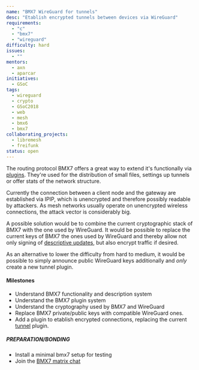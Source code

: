 ```yaml
---
name: "BMX7 WireGuard for tunnels"
desc: "Etablish encrypted tunnels between devices via WireGuard"
requirements:
  - "c"
  - "bmx7"
  - "wireguard"
difficulty: hard
issues:
  - ""
mentors:
  - axn
  - aparcar
initiatives:
  - GSoC
tags:
  - wireguard
  - crypto
  - GSoC2018
  - web
  - mesh
  - bmx6
  - bmx7
collaborating_projects:
  - libremesh
  - freifunk
status: open
---
```


The routing protocol BMX7 offers a great way to extend it's functionally via
[plugins][0]. They're used for the distribution of small files, settings up
tunnels or offer stats of the network structure.

Currently the connection between a client node and the gateway are established
via IPIP, which is unencrypted and therefore possibly readable by attackers. As
mesh networks usually operate on unencrypted wireless connections, the attack
vector is considerably big.

A possible solution would be to combine the current cryptographic stack of BMX7
with the one used by WireGuard. It would be possible to replace the current keys
of BMX7 the ones used by WireGuard and thereby allow not only signing of
[descriptive updates][1], but also encrypt traffic if desired.

As an alternative to lower the difficulty from hard to medium, it would be
possible to simply announce public WireGuard keys additionally and *only* create
a new tunnel plugin.

#### Milestones

* Understand BMX7 functionality and description system
* Understand the BMX7 plugin system
* Understand the cryptography used by BMX7 and WireGuard
* Replace BMX7 private/public keys with compatible WireGuard ones.
* Add a plugin to etablish encrypted connections, replacing the current
  [tunnel][2] plugin.

[0]: https://github.com/bmx-routing/bmx7#bmx7-plugins
[1]: https://github.com/bmx-routing/bmx7#descriptions
[2]: https://github.com/bmx-routing/bmx7/tree/master/lib/bmx7_tun

##### PREPARATION/BONDING

* Install a minimal bmx7 setup for testing
* Join the [BMX7 matrix chat][2]
